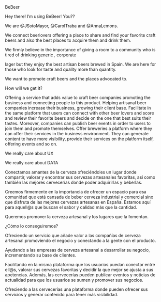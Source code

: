 BeBeer

Hey there! I’m using BeBeer! You??

We are @JSotoMayor, @CarolTraba and @AnnaLemons.

We connect beerlovers offering a place to share and find your favorite craft beers and also the best places to acquire them and drink them.

We firmly believe in the importance of giving a room to a community who is tired of drinking generic , corporate

lager but they enjoy the best artisan beers brewed in Spain. We are here for those who look for taste and quality more than quantity.

We want to promote craft beers and the places advocated to.

How will we get it?

Offering a service that adds value to craft beer companies promoting the business and connecting people to this product. Helping artisanal beer companies increase their business, growing their client base. Facilitate in the same platform that users can connect with other beer lovers and score and review their favorite beers and decide on the one that best suits their tastes. Moreover, companies can publish beer events in order to users to join them and promote themselves. Offer breweries a platform where they can offer their services in the business environment. They can generate content to have more visibility, provide their services on the platform itself, offering events and so on.

We really care about UX

We really care about DATA

Conectamos amantes de la cerveza ofreciéndoles un lugar donde compartir, valorar y encontrar sus cervezas artesanales favoritas, así como también las mejores cervecerías donde poder adquirirlas y beberlas.

Creemos firmemente en la importancia de ofrecer un espacio para esa comunidad que está cansada de beber cerveza industrial y comercial sino que disfruta de las mejores cervezas artesanas en España. Estamos aquí para aquell@s que buscan el sabor y calidad más que la cantidad.

Queremos promover la cerveza artesanal y los lugares que la fomentan.

¿Cómo lo conseguiremos?

Ofreciendo un servicio que añade valor a las compañías de cerveza artesanal promoviendo el negocio y conectando a la gente con el producto.

Ayudando a las empresas de cerveza artesanal a desarrollar su negocio, incrementando su base de clientes.

Facilitando en la misma plataforma que los usuarios puedan conectar entre ell@s, valorar sus cervezas favoritas y decidir la que mejor se ajusta a sus apetencias. Además, las cervecerías pueden publicar eventos y noticias de actualidad para que los usuarios se sumen y promover sus negocios.

Ofreciendo a las cervecerías una plataforma donde pueden ofrecer sus servicios y generar contenido para tener más visibilidad.